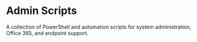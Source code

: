# Admin Scripts

A collection of PowerShell and automation scripts for system administration, Office 365, and endpoint support.